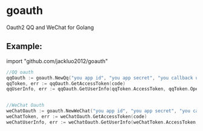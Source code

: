 # goauth
Oauth2 QQ and WeChat for Golang

Example:
---------------
import "github.com/jackluo2012/goauth"

```go
//QQ oauth
qqOauth := goauth.NewQq("you app id", "you app secret", "you callback url")
qqToken, err := qqOauth.GetAccessToken(code)
qqUserInfo, err := qqOauth.GetUserInfo(qqToken.AccessToken, qqToken.OpenId)

```

```go

//WeChat Oauth
weChatOauth := goauth.NewWeChat("you app id", "you app secret", "you callback url")
weChatToken, err := weChatOauth.GetAccessToken(code)
weChatUserInfo, err := weChatOauth.GetUserInfo(weChatToken.AccessToken, weChatToken.OpenId)
```

